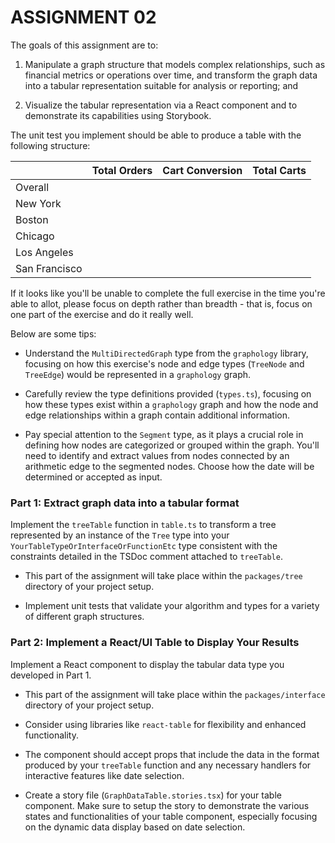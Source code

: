 # ASSIGNMENT 02

The goals of this assignment are to:

1. Manipulate a graph structure that models complex relationships, such as financial metrics or operations over time, and transform the graph data into a tabular representation suitable for analysis or reporting; and

2. Visualize the tabular representation via a React component and to demonstrate its capabilities using Storybook.

The unit test you implement should be able to produce a table with the following structure:

|               | Total Orders | Cart Conversion | Total Carts |
| ------------- | ------------ | --------------- | ----------- |
| Overall       |              |                 |             |
| New York      |              |                 |             |
| Boston        |              |                 |             |
| Chicago       |              |                 |             |
| Los Angeles   |              |                 |             |
| San Francisco |              |                 |             |

If it looks like you'll be unable to complete the full exercise in the time you're able to allot, please focus on depth rather than breadth - that is, focus on one part of the exercise and do it really well.

Below are some tips:

- Understand the `MultiDirectedGraph` type from the `graphology` library, focusing on how this exercise's node and edge types (`TreeNode` and `TreeEdge`) would be represented in a `graphology` graph.

- Carefully review the type definitions provided (`types.ts`), focusing on how these types exist within a `graphology` graph and how the node and edge relationships within a graph contain additional information.

- Pay special attention to the `Segment` type, as it plays a crucial role in defining how nodes are categorized or grouped within the graph. You'll need to identify and extract values from nodes connected by an arithmetic edge to the segmented nodes. Choose how the date will be determined or accepted as input.


### Part 1: Extract graph data into a tabular format

Implement the `treeTable` function in `table.ts` to transform a tree represented by an instance of the `Tree` type into your `YourTableTypeOrInterfaceOrFunctionEtc` type consistent with the constraints detailed in the TSDoc comment attached to `treeTable`.

- This part of the assignment will take place within the `packages/tree` directory of your project setup.

- Implement unit tests that validate your algorithm and types for a variety of different graph structures.


### Part 2: Implement a React/UI Table to Display Your Results

Implement a React component to display the tabular data type you developed in Part 1.

- This part of the assignment will take place within the `packages/interface` directory of your project setup.

- Consider using libraries like `react-table` for flexibility and enhanced functionality.

- The component should accept props that include the data in the format produced by your `treeTable` function and any necessary handlers for interactive features like date selection.

- Create a story file (`GraphDataTable.stories.tsx`) for your table component. Make sure to setup the story to demonstrate the various states and functionalities of your table component, especially focusing on the dynamic data display based on date selection.
